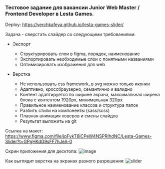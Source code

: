 ### Тестовое задание для вакансии Junior Web Master / Frontend Developer в Lesta Games.

Deploy: https://verchkafeya.github.io/lesta-games-slider/

Задача - сверстать слайдер со следующими требованиями:

* Экспорт
    + Структурировать слои в figma, порядок, наименование
    + Экспортировать необходимые слои с понятными названиями
    + Оптимизировать изображения для web

* Верстка
    + Не использовать css framework, в svg можно только иконки
    + Адаптивно, кроссбраузерно, семантично и валидно
    + Контент адаптируется по ширине экрана, максимальная ширена блока с контентом 1920px, минимальная 320px
    + Правильное наименование классов и структура папок
    + Разбить стили на компоненты (sass/scss)
    + Плавная анимация ховеров и смены слайдов
    + Результат выложить на git

Ссылка на макет:
https://www.figma.com/file/jpFykT8lCPeW4NSPRIhdNC/Lesta-Games-Slider?t=GPgHKdG9sFF7hJeA-0

Скрин приложения для десктопа:
![image](https://user-images.githubusercontent.com/74105045/211350366-562a71b4-ee05-4fdb-b7f8-8a0de604b5c0.png)

Как выглядит верстка на экранах разного разрешения:
![slider](https://user-images.githubusercontent.com/74105045/211352254-c590a085-77e9-4940-86ac-a1c54e5f97bf.jpg)
